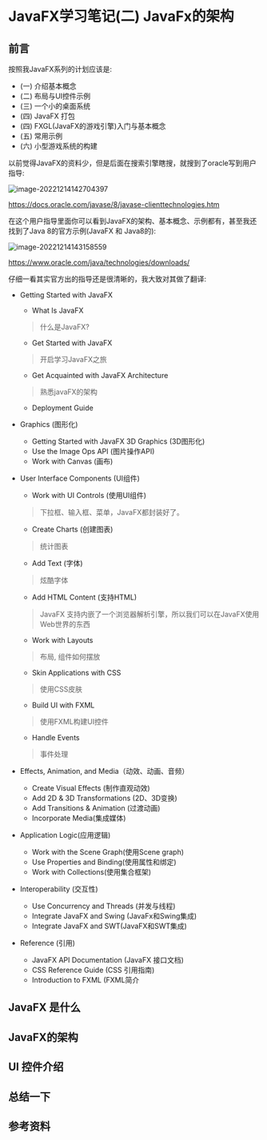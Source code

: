 # JavaFX学习笔记(二) JavaFx的架构



## 前言

按照我JavaFX系列的计划应该是: 

- (一) 介绍基本概念 
- (二) 布局与UI控件示例 
- (三) 一个小的桌面系统 
- (四) JavaFX 打包
- (四) FXGL(JavaFX的游戏引擎)入门与基本概念
- (五) 常用示例
- (六) 小型游戏系统的构建

以前觉得JavaFX的资料少，但是后面在搜索引擎瞎搜，就搜到了oracle写到用户指导:

![image-20221214142704397](C:\Users\chenxingke\AppData\Roaming\Typora\typora-user-images\image-20221214142704397.png)

https://docs.oracle.com/javase/8/javase-clienttechnologies.htm

在这个用户指导里面你可以看到JavaFX的架构、基本概念、示例都有，甚至我还找到了Java 8的官方示例(JavaFX 和 Java8的):

![image-20221214143158559](C:\Users\chenxingke\AppData\Roaming\Typora\typora-user-images\image-20221214143158559.png)

https://www.oracle.com/java/technologies/downloads/

仔细一看其实官方出的指导还是很清晰的，我大致对其做了翻译:

- Getting Started with JavaFX

  - What Is JavaFX

  > 什么是JavaFX?

  - Get Started with JavaFX

  > 开启学习JavaFX之旅

  - Get Acquainted with JavaFX Architecture 

  > 熟悉javaFX的架构

  - Deployment Guide

- Graphics (图形化)

  - Getting Started with JavaFX 3D Graphics (3D图形化)
  - Use the Image Ops API (图片操作API)
  - Work with Canvas (画布)

- User Interface Components (UI组件)

  - Work with UI Controls (使用UI组件)

  > 下拉框、输入框、菜单，JavaFX都封装好了。

  - Create Charts (创建图表)

  > 统计图表

  - Add Text (字体)

  > 炫酷字体

  - Add HTML Content (支持HTML)

  > JavaFX 支持内嵌了一个浏览器解析引擎，所以我们可以在JavaFX使用Web世界的东西

  - Work with Layouts

  > 布局, 组件如何摆放

  - Skin Applications with CSS

  > 使用CSS皮肤

  - Build UI with FXML

  > 使用FXML构建UI控件

  - Handle Events

  > 事件处理

- Effects, Animation, and Media（动效、动画、音频）

  - Create Visual Effects (制作直观动效)
  - Add 2D & 3D Transformations (2D、3D变换)
  - Add Transitions & Animation (过渡动画)
  - Incorporate Media(集成媒体)

- Application Logic(应用逻辑)

  - Work with the Scene Graph(使用Scene graph)
  - Use Properties and Binding(使用属性和绑定)
  - Work with Collections(使用集合框架)

- Interoperability (交互性)

  - Use Concurrency and Threads (并发与线程)
  - Integrate JavaFX and Swing (JavaFx和Swing集成)
  - Integrate JavaFX and SWT(JavaFX和SWT集成)

- Reference (引用)

  - JavaFX API Documentation (JavaFX 接口文档)
  - CSS Reference Guide (CSS 引用指南)
  - Introduction to FXML (FXML简介



## JavaFX 是什么





## JavaFX的架构





## UI 控件介绍





## 总结一下



## 参考资料